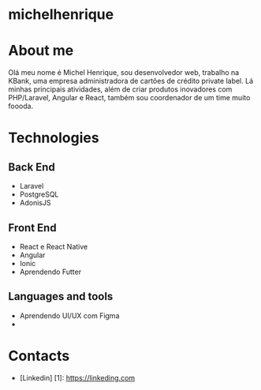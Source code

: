 # michelhenrique

# About me
Olá meu nome é Michel Henrique, sou desenvolvedor web, trabalho na KBank, uma empresa administradora de cartões de crédito private label. Lá minhas principais atividades, além de criar produtos inovadores com PHP/Laravel, Angular e React, também sou coordenador de um time muito foooda.

# Technologies
## Back End
- Laravel
- PostgreSQL
- AdonisJS

## Front End
- React e React Native
- Angular
- Ionic
- Aprendendo Futter

## Languages and tools
- Aprendendo UI/UX com Figma
- 

# Contacts
- [Linkedin] 
[1]: https://linkeding.com
